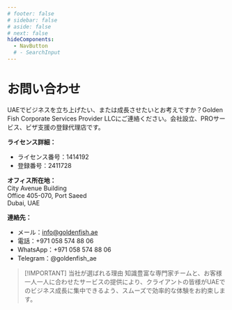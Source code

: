 ```yaml
---
# footer: false
# sidebar: false
# aside: false
# next: false
hideComponents:
  - NavButton
  # - SearchInput
---
```


<!-- <p>
  <img src="/img/Logo.avif" alt="ロゴ" width="100" height="100" style="margin-left: 50%;">
</p> -->

# お問い合わせ

UAEでビジネスを立ち上げたい、または成長させたいとお考えですか？Golden Fish Corporate Services Provider LLCにご連絡ください。会社設立、PROサービス、ビザ支援の登録代理店です。

**ライセンス詳細：**

- ライセンス番号：1414192
- 登録番号：2411728

**オフィス所在地：**  
City Avenue Building  
Office 405-070, Port Saeed  
Dubai, UAE

**連絡先：**

- メール：info@goldenfish.ae
- 電話：+971 058 574 88 06
- WhatsApp：+971 058 574 88 06
- Telegram：@goldenfish_ae

<!-- WhatsApp us at [+971 058 574 88 06](https://wa.me/message/KDLD4FZVW7EUC1)
Telegram us at [@goldenfish_ae](https://t.me/goldenfish_ae) -->

> [!IMPORTANT] 当社が選ばれる理由
> 知識豊富な専門家チームと、お客様一人一人に合わせたサービスの提供により、クライアントの皆様がUAEでのビジネス成長に集中できるよう、スムーズで効率的な体験をお約束します。

<ContactFormModalNav buttonText="専門家に相談する" formStyle="display: block; margin: 2rem auto;"/>